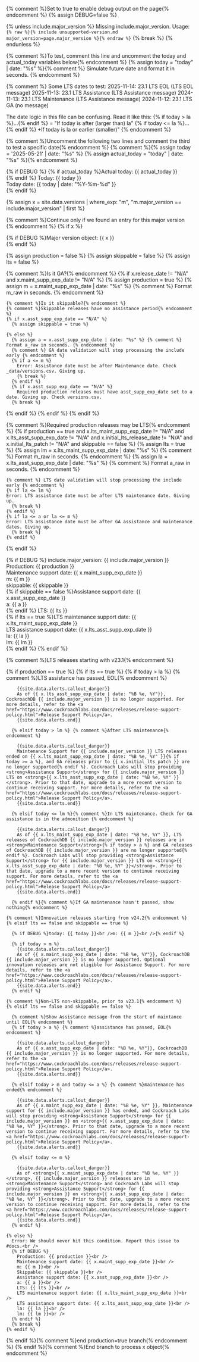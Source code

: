 {% comment %}Set to true to enable debug output on the page{% endcomment %}
{% assign DEBUG=false %}

{% unless include.major_version %}
Missing include.major_version. Usage: <code>{% raw %}{% include unsupported-version.md major_version=page.major_version %}{% endraw %}</code>
{% break %}
{% endunless %}

{% comment %}To test, comment this line and uncomment the today and actual_today variables below{% endcomment %}
{% assign today = "today" | date: "%s" %}{% comment %} Simulate future date and format it in seconds. {% endcomment %}

{% comment %} Some LTS dates to test:
2025-11-14: 23.1 LTS EOL (LTS EOL message)
2025-11-13: 23.1 LTS Assistance (LTS Assistance message)
2024-11-13: 23.1 LTS Maintenance (LTS Assistance message)
2024-11-12: 23.1 LTS GA (no message)

The date logic in this file can be confusing. Read it like this:
{% if today > la %}...{% endif %} = "If today is after (larger than) la"
{% if today <= la %}...{% endif %} +If today is la or earlier (smaller)"
{% endcomment %}

{% comment %}Uncomment the following two lines and comment the third to test a specific date{% endcomment %}
{% comment %}{% assign today = '2025-05-21' | date: "%s" %}
{% assign actual_today = "today" | date: "%s" %}{% endcomment %}

{% if DEBUG %}
  {% if actual_today %}Actual today: {{ actual_today }}<br />{% endif %}
Today: {{ today }}<br />
Today date: {{ today | date: "%Y-%m-%d" }} <br />
{% endif %}

{% assign x = site.data.versions | where_exp: "m", "m.major_version == include.major_version" | first %}

{% comment %}Continue only if we found an entry for this major version {% endcomment %}
{% if x %}

  {% if DEBUG %}Major version object: {{ x }}<br />{% endif %}

  {% assign production = false %}
  {% assign skippable = false %}
  {% assign lts = false %}

  {% comment %}Is it GA?{% endcomment %}
  {% if x.release_date != "N/A" and x.maint_supp_exp_date != "N/A" %}
    {% assign production = true %}
    {% assign m = x.maint_supp_exp_date | date: "%s" %} {% comment %} Format m_raw in seconds. {% endcomment %}

    {% comment %}Is it skippable?{% endcomment %}
    {% comment %}Skippable releases have no assistance period{% endcomment %}
    {% if x.asst_supp_exp_date == "N/A" %}
      {% assign skippable = true %}

    {% else %}
      {% assign a = x.asst_supp_exp_date | date: "%s" %} {% comment %} Format a_raw in seconds. {% endcomment %}
      {% comment %} GA date validation will stop processing the include early {% endcomment %}
      {% if a <= m %}
        Error: Assistance date must be after Maintenance date. Check _data/versions.csv. Giving up.
        {% break %}
      {% endif %}
      {% if x.asst_supp_exp_date == "N/A" %}
        Required production releases must have asst_supp_exp_date set to a date. Giving up. Check versions.csv.
      {% break %}
  {% endif %}
    {% endif %}
  {% endif %}

  {% comment %}Required production releases may be LTS{% endcomment %}
  {% if production == true and
        x.lts_maint_supp_exp_date != "N/A" and
        x.lts_asst_supp_exp_date != "N/A" and
        x.initial_lts_release_date != "N/A" and
        x.initial_lts_patch != "N/A" and
        skippable == false %}
    {% assign lts = true %}
    {% assign lm = x.lts_maint_supp_exp_date | date: "%s" %} {% comment %} Format m_raw in seconds. {% endcomment %}
    {% assign la = x.lts_asst_supp_exp_date | date: "%s" %} {% comment %} Format a_raw in seconds. {% endcomment %}

    {% comment %} LTS date validation will stop processing the include early {% endcomment %}
    {% if la <= lm %}
    Error: LTS assistance date must be after LTS maintenance date. Giving up.
      {% break %}
    {% endif %}
    {% if la <= a or la <= m %}
    Error: LTS assistance date must be after GA assistance and maintenance dates. Giving up.
      {% break %}
    {% endif %}
  {% endif %}

  {% if DEBUG %}
  include.major_version: {{ include.major_version }}<br />
  Production: {{ production }}<br />
  Maintenance support date: {{ x.maint_supp_exp_date }}<br />
  m: {{ m }}<br />
  skippable: {{ skippable }}<br />
  {% if skippable == false %}Assistance support date: {{ x.asst_supp_exp_date }}<br />
  a: {{ a }}<br />{% endif %}
  LTS: {{ lts }}<br />
  {% if lts == true %}LTS maintenance support date: {{ x.lts_maint_supp_exp_date }}<br />
  LTS assistance support date: {{ x.lts_asst_supp_exp_date }}<br />la: {{ la }}<br />lm: {{ lm }}<br />{% endif %}
  {% endif %}

  {% comment %}LTS releases starting with v23.1{% endcomment %}

  {% if production == true %}
    {% if lts == true %}
      {% if today > la %} {% comment %}LTS assistance has passed, EOL{% endcomment %}

        {{site.data.alerts.callout_danger}}
        As of {{ x.lts_asst_supp_exp_date | date: "%B %e, %Y"}}, CockroachDB {{ include.major_version }} is no longer supported. For more details, refer to the <a href="https://www.cockroachlabs.com/docs/releases/release-support-policy.html">Release Support Policy</a>.
        {{site.data.alerts.end}}

      {% elsif today > lm %} {% comment %}After LTS maintenance{% endcomment %}

        {{site.data.alerts.callout_danger}}
        Maintenance Support for {{ include.major_version }} LTS releases ended on {{ x.lts_maint_supp_exp_date | date: "%B %e, %Y" }}{% if today >= a %}, and GA releases prior to {{ x.initial_lts_patch }} are no longer supported{% endif %}. Cockroach Labs will stop providing <strong>Assistance Support</strong> for {{ include.major_version }} LTS on <strong>{{ x.lts_asst_supp_exp_date | date: "%B %e, %Y" }}</strong>. Prior to that date, upgrade to a more recent version to continue receiving support. For more details, refer to the <a href="https://www.cockroachlabs.com/docs/releases/release-support-policy.html">Release Support Policy</a>.
        {{site.data.alerts.end}}

      {% elsif today <= lm %}{% comment %}In LTS maintenance. Check for GA assistance is in the admonition {% endcomment %}

        {{site.data.alerts.callout_danger}}
        As of {{ x.lts_maint_supp_exp_date | date: "%B %e, %Y" }}, LTS releases of CockroachDB {{ include.major_version }} releases are in <strong>Maintenance Support</strong>{% if today > a %} and GA releases of CockroachDB {{ include.major_version }} are no longer supported{% endif %}. Cockroach Labs will stop providing <strong>Assistance Support</strong> for {{ include.major_version }} LTS on <strong>{{ x.lts_asst_supp_exp_date | date: "%B %e, %Y" }}</strong>. Prior to that date, upgrade to a more recent version to continue receiving support. For more details, refer to the <a href="https://www.cockroachlabs.com/docs/releases/release-support-policy.html">Release Support Policy</a>
        {{site.data.alerts.end}}

      {% endif %}{% comment %}If GA maintenance hasn't passed, show nothing{% endcomment %}

    {% comment %}Innovation releases starting from v24.2{% endcomment %}
    {% elsif lts == false and skippable == true %}

      {% if DEBUG %}today: {{ today }}<br />m: {{ m }}<br />{% endif %}

      {% if today > m %}
        {{site.data.alerts.callout_danger}}
        As of {{ x.maint_supp_exp_date | date: "%B %e, %Y"}}, CockroachDB {{ include.major_version }} is no longer supported. Optional innovation releases are not eligible for Assistance Support. For more details, refer to the <a href="https://www.cockroachlabs.com/docs/releases/release-support-policy.html">Release Support Policy</a>.
        {{site.data.alerts.end}}
      {% endif %}

    {% comment %}Non-LTS non-skippable, prior to v23.1{% endcomment %}
    {% elsif lts == false and skippable == false %}

      {% comment %}Show Assistance message from the start of maintance until EOL{% endcomment %}
      {% if today > a %} {% comment %}assistance has passed, EOL{% endcomment %}

        {{site.data.alerts.callout_danger}}
        As of {{ x.asst_supp_exp_date | date: "%B %e, %Y"}}, CockroachDB {{ include.major_version }} is no longer supported. For more details, refer to the <a href="https://www.cockroachlabs.com/docs/releases/release-support-policy.html">Release Support Policy</a>.
        {{site.data.alerts.end}}

      {% elsif today > m and today <= a %} {% comment %}maintenance has ended{% endcomment %}

        {{site.data.alerts.callout_danger}}
        As of {{ x.maint_supp_exp_date | date: "%B %e, %Y" }}, Maintenance support for {{ include.major_version }} has ended, and Cockroach Labs will stop providing <strong>Assistance Support</strong> for {{ include.major_version }} on <strong>{{ x.asst_supp_exp_date | date: "%B %e, %Y" }}</strong>. Prior to that date, upgrade to a more recent version to continue receiving support. For more details, refer to the <a href="https://www.cockroachlabs.com/docs/releases/release-support-policy.html">Release Support Policy</a>.
        {{site.data.alerts.end}}

      {% elsif today <= m %}

        {{site.data.alerts.callout_danger}}
        As of <strong>{{ x.maint_supp_exp_date | date: "%B %e, %Y" }}</strong>, {{ include.major_version }} releases are in <strong>Maintenance Support</strong> and Cockroach Labs will stop providing <strong>Assistance Support</strong> for {{ include.major_version }} on <strong>{{ x.asst_supp_exp_date | date: "%B %e, %Y" }}</strong>. Prior to that date, upgrade to a more recent version to continue receiving support. For more details, refer to the <a href="https://www.cockroachlabs.com/docs/releases/release-support-policy.html">Release Support Policy</a>.
        {{site.data.alerts.end}}
      {% endif %}

    {% else %}
      Error: We should never hit this condition. Report this issue to #docs.<br />
      {% if DEBUG %}
        Production: {{ production }}<br />
        Maintenance support date: {{ x.maint_supp_exp_date }}<br />
        m: {{ m }}<br />
        Skippable: {{ skippable }}<br />
        Assistance support date: {{ x.asst_supp_exp_date }}<br />
        a: {{ a }}<br />
        LTS: {{ lts }}<br />
        LTS maintenance support date: {{ x.lts_maint_supp_exp_date }}<br />
        LTS assistance support date: {{ x.lts_asst_supp_exp_date }}<br />
        la: {{ la }}<br />
        lm: {{ lm }}<br />
      {% endif %}
      {% break %}
    {% endif %}
  {% endif %}{% comment %}end production=true branch{% endcomment %}
{% endif %}{% comment %}End branch to process x object{% endcomment %}
